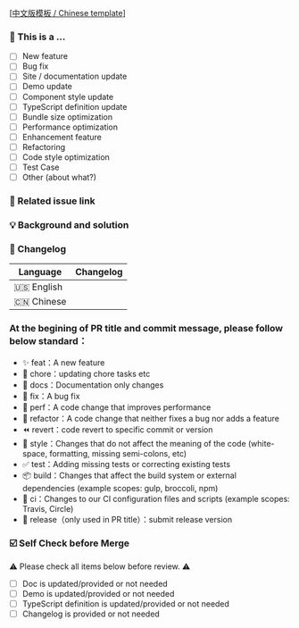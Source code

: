 <!--
First of all, thank you for your contribution! 😄

Pull requests will be merged after one of the code owner approve.
Please makes sure that these forms are filled before submitting your pull request, thank you!
-->

[[中文版模板 / Chinese template](https://github.com/Jacky-Summer/monki-ui/blob/development/.github/PULL_REQUEST_TEMPLATE/pr_cn.md)]

### 🤔 This is a ...

- [ ] New feature
- [ ] Bug fix
- [ ] Site / documentation update
- [ ] Demo update
- [ ] Component style update
- [ ] TypeScript definition update
- [ ] Bundle size optimization
- [ ] Performance optimization
- [ ] Enhancement feature
- [ ] Refactoring
- [ ] Code style optimization
- [ ] Test Case
- [ ] Other (about what?)

### 🔗 Related issue link

<!--
1. Describe the source of requirement, like related issue link.
-->

### 💡 Background and solution

<!--
1. Describe the problem and the scenario.
2. GIF or snapshot should be provided if includes UI/interactive modification.
3. How to fix the problem, and list final API implementation and usage sample if that is a new feature.
-->

### 📝 Changelog

<!--
Describe changes from the user side, and list all potential break changes or other risks.
--->

| Language   | Changelog |
| ---------- | --------- |
| 🇺🇸 English |           |
| 🇨🇳 Chinese |           |

### At the begining of PR title and commit message, please follow below standard：

- ✨ feat：A new feature
- 🔧 chore：updating chore tasks etc
- 📝 docs：Documentation only changes
- 🐛 fix：A bug fix
- 🚀 perf：A code change that improves performance
- 🔨 refactor：A code change that neither fixes a bug nor adds a feature
- ⏪ revert：code revert to specific commit or version
- 🎨 style：Changes that do not affect the meaning of the code (white-space, formatting, missing semi-colons, etc)
- ✅ test：Adding missing tests or correcting existing tests
- 📦 build：Changes that affect the build system or external dependencies (example scopes: gulp, broccoli, npm)
- 👷 ci：Changes to our CI configuration files and scripts (example scopes: Travis, Circle)
- 🎉 release（only used in PR title）：submit release version

### ☑️ Self Check before Merge

⚠️ Please check all items below before review. ⚠️

- [ ] Doc is updated/provided or not needed
- [ ] Demo is updated/provided or not needed
- [ ] TypeScript definition is updated/provided or not needed
- [ ] Changelog is provided or not needed
